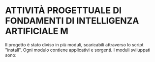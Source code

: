 # ATTIVITÀ PROGETTUALE DI FONDAMENTI DI INTELLIGENZA ARTIFICIALE M
Il progetto è stato diviso in più moduli, scaricabili attraverso lo script "install". Ogni modulo contiene applicativi e sorgenti. I moduli sviluppati sono:

